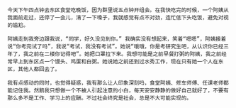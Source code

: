     今天下午四点钟去东区食堂吃晚饭，因为群里说五点钟开组会。在我快吃完的时候，一个阿姨从我面前走过，还停了一会儿，清了一下嗓子，我就感觉有点不对劲，连忙低下头吃饭，避免对视的尴尬。

    阿姨走到我旁边跟我说，“同学，好久没见到你。” 我确实没有想起来，笑着“嗯嗯”，阿姨接着说“你考完试了吗”，我说“考试，我没有考试”。她说“哦哦，你是考研究生吧，从认识你已经三年了，我之前在二楼你记得吧”。她把口罩拉下来。我想可能是之前早餐打粥的阿姨，我之前经常早上到东区点一个馒头、鸡蛋和白粥。她说她之前还到过水秀工作，现在只有她一个人在东区，其他人都回去了。

    我有点感动的同时，也觉得疑惑，我有那么让人印象深刻吗，食堂阿姨、修车师傅、任课老师都能记住我。然鹅我只想做一个不被人引起注意的小白，每天安安静静的做好自己就好了，不要有那么多不是工作、学习上的应酬。不过社会终究是社会，总是不大可能实现的。
